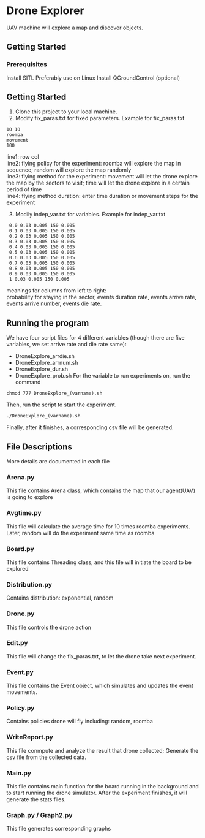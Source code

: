 # Drone Explorer

UAV machine will explore a map and discover objects. 

## Getting Started

### Prerequisites
Install SITL
Preferably use on Linux 
Install QGroundControl (optional)

## Getting Started

1. Clone this project to your local machine.
2. Modify fix_paras.txt for fixed parameters.
   Example for fix_paras.txt
```
10 10
roomba
movement
100    
```
   line1: row col<br />
   line2: flying policy for the experiment: roomba will explore the map in sequence; random will explore the map randomly<br />
   line3: flying method for the experiment: movement will let the drone explore the map by the sectors to visit; time will let the drone explore in a certain period of time<br />
   line4: flying method duration: enter time duration or movement steps for the experiment

3. Modily indep_var.txt for variables.
   Example for indep_var.txt
 ```
  0.0 0.03 0.005 150 0.005
  0.1 0.03 0.005 150 0.005
  0.2 0.03 0.005 150 0.005
  0.3 0.03 0.005 150 0.005
  0.4 0.03 0.005 150 0.005
  0.5 0.03 0.005 150 0.005
  0.6 0.03 0.005 150 0.005
  0.7 0.03 0.005 150 0.005
  0.8 0.03 0.005 150 0.005
  0.9 0.03 0.005 150 0.005
  1 0.03 0.005 150 0.005
 ```
   meanings for columns from left to right:<br />
   probability for staying in the sector, events duration rate, events arrive rate, events arrive number, events die rate.

## Running the program
We have four script files for 4 different variables (though there are five variables, we set arrive rate and die rate same):<br />
   - DroneExplore_arrdie.sh
   - DroneExplore_arrnum.sh
   - DroneExplore_dur.sh
   - DroneExplore_prob.sh
For the variable to run experiments on, run the command
```
chmod 777 DroneExplore_(varname).sh
```
Then, run the script to start the experiment.
```
./DroneExplore_(varname).sh
```
Finally, after it finishes, a corresponding csv file will be generated.


## File Descriptions
More details are documented in each file
### Arena.py
This file contains Arena class, which contains the map that our agent(UAV) is going to explore
### Avgtime.py
This file will calculate the average time for 10 times roomba experiments. Later, random will do the experiment same time as roomba
### Board.py
This file contains Threading class, and this file will initiate the board to be explored
### Distribution.py
Contains distribution: exponential, random
### Drone.py
This file controls the drone action
### Edit.py
This file will change the fix_paras.txt, to let the drone take next experiment.
### Event.py
This file contains the Event object, which simulates and updates the event movements.
### Policy.py
Contains policies drone will fly including: random, roomba
### WriteReport.py
This file conmpute and analyze the result that drone collected; Generate the csv file from the collected data.
### Main.py
This file contains main function for the board running in the background and to start running the drone simulator. After the experiment finishes, it will generate the stats files.
### Graph.py / Graph2.py
This file generates corresponding graphs

